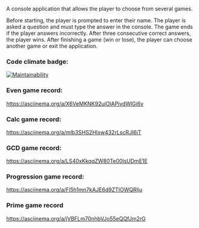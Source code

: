 A console application that allows the player to choose from several games.

Before starting, the player is prompted to enter their name.
The player is asked a question and must type the answer in the console.
The game ends if the player answers incorrectly. After three consecutive correct answers, the player wins.
After finishing a game (win or lose), the player can choose another game or exit the application.


### Code climate badge:
[![Maintainability](https://api.codeclimate.com/v1/badges/f23af5e485836e40af70/maintainability)](https://codeclimate.com/github/LiudmilaKorchikova/java-project-61/maintainability)
### Even game record:
https://asciinema.org/a/X6VeMKNK92uiOlAPjydWlGi6v
### Calc game record:
https://asciinema.org/a/mlb3SHS2HIxw432rLscRJI6iT
### GCD game record:
https://asciinema.org/a/LS40xKkqqZW80Te00lsUDmE1E
### Progression game record:
https://asciinema.org/a/Fl5h1mn7kAJE6d9ZTIOWQRlju
### Prime game record
https://asciinema.org/a/jVBFLm70nhbVJo55eQQfJm2rG
